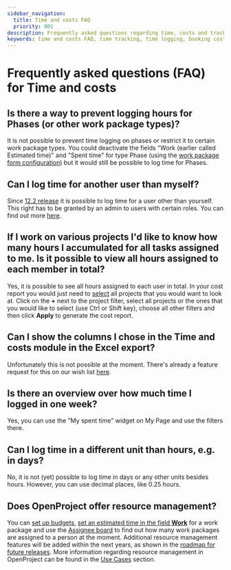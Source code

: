 ```yaml
---
sidebar_navigation:
  title: Time and costs FAQ
  priority: 001
description: Frequently asked questions regarding time, costs and tracking
keywords: time and costs FAQ, time tracking, time logging, booking costs
---
```


# Frequently asked questions (FAQ) for Time and costs

## Is there a way to prevent logging hours for Phases (or other work package types)?

It is not possible to prevent time logging on phases or restrict it to certain work package types. You could deactivate the fields "Work (earlier called Estimated time)" and "Spent time" for type Phase (using the [work package form configuration](../../../system-admin-guide/manage-work-packages/work-package-types/#work-package-form-configuration-enterprise-add-on)) but it would still be possible to log time for Phases.

## Can I log time for another user than myself?

Since [12.2 release](../../../release-notes/12/12-2-0/) it is possible to log time for a user other than yourself. This right has to be granted by an admin to users with certain roles. You can find out more [here](../../../user-guide/time-and-costs/time-tracking/#log-and-edit-time-for-other-users).

## If I work on various projects I'd like to know how many hours I accumulated for all tasks assigned to me. Is it possible to view all hours assigned to each member in total?

Yes, it is possible to see all hours assigned to each user in total. In your cost report you would just need to [select](../reporting/#filter-cost-reports) all projects that you would want to look at.
Click on the **+** next to the project filter, select all projects or the ones that you would like to select (use Ctrl or Shift key), choose all other filters and then click **Apply** to generate the cost report.

## Can I show the columns I chose in the Time and costs module in the Excel export?

Unfortunately this is not possible at the moment. There's already a feature request for this on our wish list [here](https://community.openproject.org/work_packages/35042).

## Is there an overview over how much time I logged in one week?

Yes, you can use the "My spent time" widget on My Page and use the filters there.

## Can I log time in a different unit than hours, e.g. in days?

No, it is not (yet) possible to log time in days or any other units besides hours. However, you can use decimal places, like 0.25 hours.

## Does OpenProject offer resource management?

You can [set up budgets](../../budgets), [set an estimated time in the field **Work**](../../work-packages/edit-work-package/) for a work package and use the [Assignee board](../../agile-boards/#choose-between-board-types) to find out how many work packages are assigned to a person at the moment.
Additional resource management features will be added within the next years, as shown in the [roadmap for future releases](https://community.openproject.org/projects/openproject/roadmap).
More information regarding resource management in OpenProject can be found in the [Use Cases](../../../use-cases/resource-management) section.

